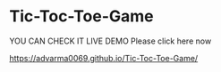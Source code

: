 # Tic-Toc-Toe-Game


YOU CAN CHECK IT LIVE DEMO 
Please click here now

https://advarma0069.github.io/Tic-Toc-Toe-Game/
